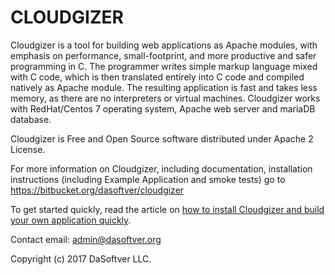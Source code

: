 # CLOUDGIZER 

Cloudgizer is a tool for building web applications as Apache modules, with emphasis on performance, small-footprint, and more productive and safer programming in C. The programmer writes simple markup language mixed with C code, which is then translated entirely into C code and compiled natively as Apache module. The resulting application is fast and takes less memory, as there are no interpreters or virtual machines. Cloudgizer works with RedHat/Centos 7 operating system, Apache web server and mariaDB database. 

Cloudgizer is Free and Open Source software distributed under Apache 2 License.

For more information on Cloudgizer, including documentation, installation instructions (including Example Application and smoke tests) go to https://bitbucket.org/dasoftver/cloudgizer

To get started quickly, read the article on <a href="how_to_install_cloudgizer.html">how to install Cloudgizer and build your own application quickly</a>.

Contact email: admin@dasoftver.org

Copyright (c) 2017 DaSoftver LLC.


